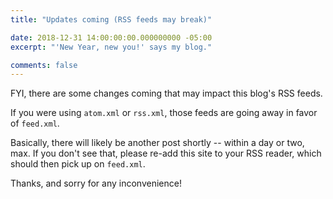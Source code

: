 ```yaml
---
title: "Updates coming (RSS feeds may break)"

date: 2018-12-31 14:00:00:00.000000000 -05:00
excerpt: "'New Year, new you!' says my blog."

comments: false
---
```


FYI, there are some changes coming that may impact this blog's RSS feeds.

If you were using `atom.xml` or `rss.xml`, those feeds are going away in favor of `feed.xml`.

Basically, there will likely be another post shortly -- within a day or two, max. If you don't see that, please re-add this site to your RSS reader, which should then pick up on `feed.xml`.

Thanks, and sorry for any inconvenience!
